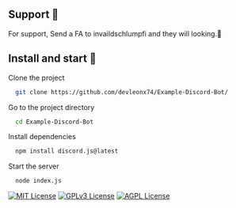 ## Support 🤙

For support, Send a FA to invaildschlumpfi and they will looking.👀

## Install and start 💞

Clone the project

```bash
  git clone https://github.com/devleonx74/Example-Discord-Bot/
```

Go to the project directory

```bash
  cd Example-Discord-Bot
```

Install dependencies

```bash
  npm install discord.js@latest
```

Start the server

```bash
  node index.js
```



[![MIT License](https://img.shields.io/badge/License-MIT-green.svg)](https://choosealicense.com/licenses/mit/)
[![GPLv3 License](https://img.shields.io/badge/License-GPL%20v3-yellow.svg)](https://opensource.org/licenses/)
[![AGPL License](https://img.shields.io/badge/license-AGPL-blue.svg)](http://www.gnu.org/licenses/agpl-3.0)


